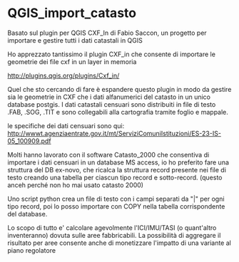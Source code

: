 QGIS_import_catasto
===================

Basato sul plugin per QGIS CXF_In di Fabio Saccon, un progetto per importare e gestire tutti i dati catastali in QGIS


Ho apprezzato tantissimo il plugin CXF_in che consente di importare le geometrie dei file cxf in un layer in memoria

http://plugins.qgis.org/plugins/Cxf_in/

Quel che sto cercando di fare è espandere questo plugin in modo da gestire sia le geometrie in CXF che i dati alfanumerici del catasto in un unico database postgis. 
I dati catastali censuari sono distribuiti in file di testo .FAB, .SOG, .TIT e sono collegabili alla cartografia tramite foglio e mappale.

le specifiche dei dati censuari sono qui: 
http://wwwt.agenziaentrate.gov.it/mt/ServiziComuniIstituzioni/ES-23-IS-05_100909.pdf


Molti hanno lavorato con il software Catasto_2000 che consentiva di importare i dati censuari in un database MS access, io ho preferito fare una struttura del DB ex-novo, che ricalca la struttura record presente nei file di testo creando una tabella per ciascun tipo record e sotto-record. (questo anceh perché non ho mai usato catasto 2000)

Uno script python crea un file di testo con i campi separati da "|"  per ogni tipo record, poi lo posso importare con COPY nella tabella corrispondente del database.


Lo scopo di tutto e' calcolare agevolmente l'ICI/IMU/TASI (o quant'altro inventeranno) dovuta sulle aree fabbricabili.
La possibilità di aggregare il risultato per aree consente anche di monetizzare l'impatto di una variante al piano regolatore





